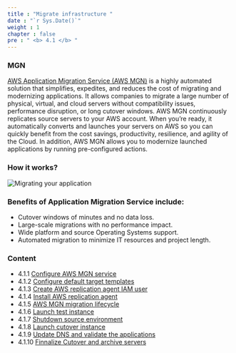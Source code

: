 ```yaml
---
title : "Migrate infrastructure "
date : "`r Sys.Date()`"
weight : 1
chapter : false
pre : " <b> 4.1 </b> "
---
```

### MGN
[AWS Application Migration Service (AWS MGN)](https://aws.amazon.com/application-migration-service/) is a highly automated solution that simplifies, expedites, and reduces the cost of migrating and modernizing applications. It allows companies to migrate a large number of physical, virtual, and cloud servers without compatibility issues, performance disruption, or long cutover windows. AWS MGN continuously replicates source servers to your AWS account. When you’re ready, it automatically converts and launches your servers on AWS so you can quickly benefit from the cost savings, productivity, resilience, and agility of the Cloud. In addition, AWS MGN allows you to modernize launched applications by running pre-configured actions.
### How it works?
![Migrating your application](/images/4.migrateinfra/4.1migrateapp/4.1.1migrateapp.png?width=90pc)

### Benefits of Application Migration Service include:
+ Cutover windows of minutes and no data loss.
+ Large-scale migrations with no performance impact.
+ Wide platform and source Operating Systems support.
+ Automated migration to minimize IT resources and project length.

### Content
 + 4.1.1 [Configure AWS MGN service](../4-migratinginfrastructure/4.1-migratingyourapplication/4.1.1-configureawsmgnservice/)
+ 4.1.2 [Configure default target templates](../4-migratinginfrastructure/4.1-migratingyourapplication/4.1.2-configuredefaulttargettemplates/)
+ 4.1.3 [Create AWS replication agent IAM user](../4-migratinginfrastructure/4.1-migratingyourapplication/4.1.3-createawsreplicationagentiamuser/)
+ 4.1.4 [Install AWS replication agent](../4-migratinginfrastructure/4.1-migratingyourapplication/4.1.4-installawsreplicationagent/)
+ 4.1.5 [AWS MGN migration lifecycle](../4-migratinginfrastructure/4.1-migratingyourapplication/4.1.5-awsmgnmigrationlifecycle/)
+ 4.1.6 [Launch test instance](../4-migratinginfrastructure/4.1-migratingyourapplication/4.1.6-launchtestinstance/)
+ 4.1.7 [Shutdown source environment](../4-migratinginfrastructure/4.1-migratingyourapplication/4.1.7-shutdownsourceenvironment/)
+ 4.1.8 [Launch cutover instance](../4-migratinginfrastructure/4.1-migratingyourapplication/4.1.8-launchcutoverinstance/)
+ 4.1.9 [Update DNS and validate the applications](../4-migratinginfrastructure/4.1-migratingyourapplication/4.1.9-updatednsandvalidatetheapplications/)
+ 4.1.10 [Finnalize Cutover and archive servers](../4-migratinginfrastructure/4.1-migratingyourapplication/4.1.10-finalizecutoverandarchiveservers/)


